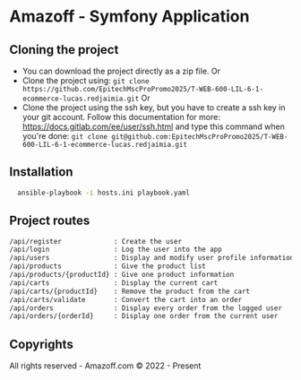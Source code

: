 # Amazoff - Symfony Application

## Cloning the project
- You can download the project directly as a zip file.
						Or
- Clone the project using: `git clone https://github.com/EpitechMscProPromo2025/T-WEB-600-LIL-6-1-ecommerce-lucas.redjaimia.git`
						Or
- Clone the project using the ssh key, but you have to create a ssh key in your git account. Follow this documentation for more: https://docs.gitlab.com/ee/user/ssh.html and type this command when you're done: `git clone git@github.com:EpitechMscProPromo2025/T-WEB-600-LIL-6-1-ecommerce-lucas.redjaimia.git`

## Installation

```bash
  ansible-playbook -i hosts.ini playbook.yaml
```

## Project routes
```html
/api/register             : Create the user
/api/login                : Log the user into the app
/api/users                : Display and modify user profile information
/api/products             : Give the product list
/api/products/{productId} : Give one product information
/api/carts                : Display the current cart
/api/carts/{productId}    : Remove the product from the cart 
/api/carts/validate       : Convert the cart into an order
/api/orders               : Display every order from the logged user
/api/orders/{orderId}     : Display one order from the current user
```


## Copyrights
All rights reserved - Amazoff.com © 2022 - Present

